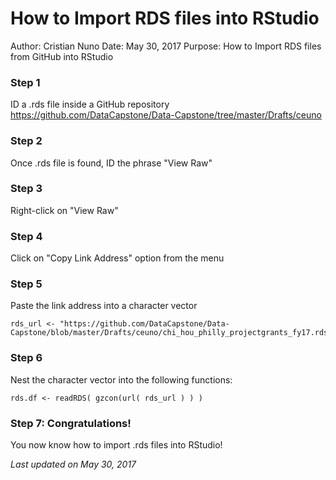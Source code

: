 # How to Import RDS files into RStudio

Author:   Cristian Nuno
Date:     May 30, 2017
Purpose:  How to Import RDS files from GitHub into RStudio

### Step 1

ID a .rds file inside a GitHub repository
https://github.com/DataCapstone/Data-Capstone/tree/master/Drafts/ceuno

### Step 2

Once .rds file is found, ID the phrase "View Raw"

### Step 3

Right-click on "View Raw"

### Step 4

Click on "Copy Link Address" option from the menu

### Step 5

Paste the link address into a character vector

```
rds_url <- "https://github.com/DataCapstone/Data-Capstone/blob/master/Drafts/ceuno/chi_hou_philly_projectgrants_fy17.rds?
```

### Step 6

Nest the character vector into the following functions: 

```
rds.df <- readRDS( gzcon(url( rds_url ) ) )
```

### Step 7: Congratulations!

You now know how to import .rds files into RStudio!

*Last updated on May 30, 2017*
